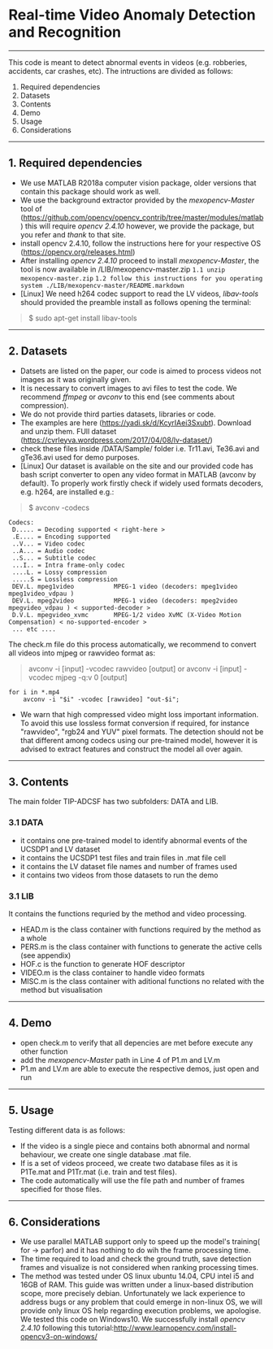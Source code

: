 # Real-time Video Anomaly Detection and Recognition
---

This code is meant to detect abnormal events in videos (e.g. robberies, accidents, car crashes, etc). 
The intructions are divided as follows:
1. Required dependencies
2. Datasets
3. Contents
4. Demo
5. Usage
6. Considerations
---

## 1. Required dependencies
- We use MATLAB R2018a computer vision package, older versions that contain this package should work as well.
- We use the background extractor provided by the _mexopencv-Master_ tool of (https://github.com/opencv/opencv_contrib/tree/master/modules/matlab) this will require _opencv 2.4.10_ however, we provide the package, but you refer and _thank_ to that site.
- install opencv 2.4.10, follow the instructions here for your respective OS (https://opencv.org/releases.html)
- After installing _opencv 2.4.10_ proceed to install _mexopencv-Master_, the tool is now available in /LIB/mexopencv-master.zip 
`1.1 unzip mexopencv-master.zip`
`1.2 follow this instructions for you operating system ./LIB/mexopencv-master/README.markdown`
- [Linux] We need h264 codec support to read the LV videos, _libav-tools_ should provided the preamble install as follows opening the terminal:
> $ sudo apt-get install libav-tools
---

## 2. Datasets 
- Datsets are listed on the paper, our code is aimed to process videos not images as it was originally given.
- It is necessary to convert images to avi files to test the code. We recommend _ffmpeg_ or _avconv_ to this end (see comments about compression). 
- We do not provide third parties datasets, libraries or code.
- The examples are here (https://yadi.sk/d/KcyrIAei3Sxubt). Download and unzip them. FUll dataset (https://cvrleyva.wordpress.com/2017/04/08/lv-dataset/)
- check these files inside /DATA/Sample/ folder i.e. Tr11.avi, Te36.avi and gTe36.avi used for demo purposes.
- [Linux] Our dataset is available on the site and our provided code has bash script converter to open any video format in MATLAB (avconv by default). To properly work firstly check if widely used formats decoders, e.g. h264, are installed e.g.:
> $ avconv -codecs
```
Codecs:
 D..... = Decoding supported < right-here >
 .E.... = Encoding supported  
 ..V... = Video codec
 ..A... = Audio codec
 ..S... = Subtitle codec
 ...I.. = Intra frame-only codec
 ....L. = Lossy compression
 .....S = Lossless compression
 DEV.L. mpeg1video           MPEG-1 video (decoders: mpeg1video mpeg1video_vdpau )
 DEV.L. mpeg2video           MPEG-1 video (decoders: mpeg2video mpegvideo_vdpau ) < supported-decoder >
 D.V.L. mpegvideo_xvmc       MPEG-1/2 video XvMC (X-Video Motion Compensation) < no-supported-encoder >
 ... etc ....
```
The check.m file do this process automatically, we recommend to convert all videos into mjpeg or rawvideo format as:
> avconv -i [input] -vcodec rawvideo [output]
or
> avconv -i [input] -vcodec mjpeg -q:v 0 [output]
```
for i in *.mp4
	avconv -i "$i" -vcodec [rawvideo] "out-$i";
```
- We warn that high compressed video might loss important information. To avoid this use lossless format conversion if required, for instance "rawvideo", "rgb24 and YUV" pixel formats. The detection should not be that different among codecs using our pre-trained model, however it is advised to extract features and construct the model all over again.
---

## 3. Contents
The main folder TIP-ADCSF has two subfolders: DATA and LIB.

### 3.1 DATA
+ it contains one pre-trained model to identify abnormal events of the UCSDP1 and LV dataset
+ it contains the UCSDP1 test files and train files in .mat file cell
+ it contains the LV dataset file names and number of frames used
+ it contains two videos from those datasets to run the demo

### 3.1 LIB
It contains the functions requried by the method and video processing.
+ HEAD.m is the class container with functions required by the method as a whole
+ PERS.m is the class container with functions to generate the active cells (see appendix)
+ HOF.c is the function to generate HOF descriptor 
+ VIDEO.m is the class container to handle video formats
+ MISC.m is the class container with aditional functions no related with the method but visualisation
---

## 4. Demo
- open check.m to verify that all depencies are met before execute any other function
- add the _mexopencv-Master_ path in Line 4 of P1.m and LV.m
- P1.m and LV.m are able to execute the respective demos, just open and run
---

## 5. Usage
Testing different data is as follows:
+ If the video is a single piece and contains both abnormal and normal behaviour, we create one single database .mat file.
+ If is a set of videos proceed, we create two database files as it is P1Te.mat and P1Tr.mat (i.e. train and test files).
+ The code automatically will use the file path and number of frames specified for those files.
---

## 6. Considerations
- We use parallel MATLAB support only to speed up the model's training( for -> parfor) and it has nothing to do wih the frame processing time.
- The time required to load and check the ground truth, save detection frames and visualize is not considered when ranking processing times.
- The method was tested under OS linux ubuntu 14.04, CPU intel i5 and 16GB of RAM. This guide was written under a linux-based distribution scope, more precisely debian. Unfortunately we lack experience to address bugs or any problem that could emerge in non-linux OS, we will provide only linux OS help regarding execution problems, we apologise.
We tested this code on Windows10. We successfully install _opencv 2.4.10_ following this tutorial:http://www.learnopencv.com/install-opencv3-on-windows/
